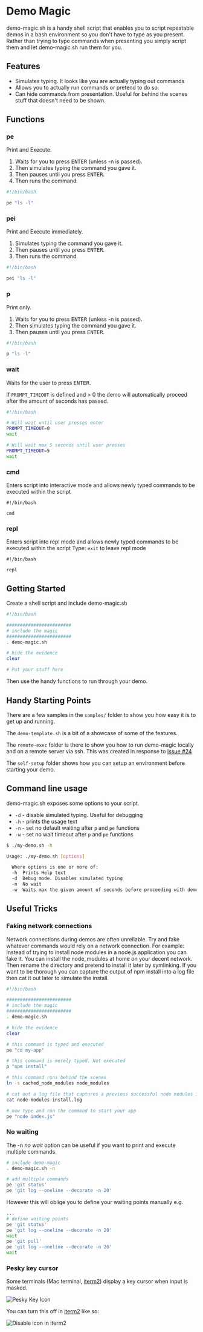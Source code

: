 # Demo Magic

demo-magic.sh is a handy shell script that enables you to script repeatable demos in a bash environment so you don't have to type as you present. Rather than trying to type commands when presenting you simply script them and let demo-magic.sh run them for you.

## Features
- Simulates typing. It looks like you are actually typing out commands
- Allows you to actually run commands or pretend to do so.
- Can hide commands from presentation. Useful for behind the scenes stuff that doesn't need to be shown.

## Functions

### pe
Print and Execute.

1. Waits for you to press <kbd>ENTER</kbd> (unless -n is passed).
1. Then simulates typing the command you gave it.
1. Then pauses until you press <kbd>ENTER</kbd>.
1. Then runs the command.

```bash
#!/bin/bash

pe "ls -l"
```

### pei
Print and Execute immediately.

1. Simulates typing the command you gave it.
1. Then pauses until you press <kbd>ENTER</kbd>.
1. Then runs the command.

```bash
#!/bin/bash

pei "ls -l"
```

### p
Print only.

1. Waits for you to press <kbd>ENTER</kbd> (unless -n is passed).
1. Then simulates typing the command you gave it.
1. Then pauses until you press <kbd>ENTER</kbd>.

```bash
#!/bin/bash

p "ls -l"
```

### wait
Waits for the user to press <kbd>ENTER</kbd>.

If `PROMPT_TIMEOUT` is defined and > 0 the demo will automatically proceed after the amount of seconds has passed.

```bash
#!/bin/bash

# Will wait until user presses enter
PROMPT_TIMEOUT=0
wait

# Will wait max 5 seconds until user presses
PROMPT_TIMEOUT=5
wait

```

### cmd
Enters script into interactive mode and allows newly typed commands to be executed within the script
```
#!/bin/bash

cmd
```

### repl
Enters script into repl mode and allows newly typed commands to be executed within the script
Type: `exit` to leave repl mode
```
#!/bin/bash

repl
```

## Getting Started
Create a shell script and include demo-magic.sh

```bash
#!/bin/bash

########################
# include the magic
########################
. demo-magic.sh

# hide the evidence
clear

# Put your stuff here
```

Then use the handy functions to run through your demo.

## Handy Starting Points
There are a few samples in the `samples/` folder to show you how easy it is to get up and running.

The `demo-template.sh` is a bit of a showcase of some of the features.

The `remote-exec` folder is there to show you how to run demo-magic locally and on a remote server via ssh. This was created in response to [Issue #24](https://github.com/paxtonhare/demo-magic/issues/24)

The `self-setup` folder shows how you can setup an environment before starting your demo.

## Command line usage
demo-magic.sh exposes some options to your script.
- `-d` - disable simulated typing. Useful for debugging
- `-h` - prints the usage text
- `-n` - set no default waiting after `p` and `pe` functions
- `-w` - set no wait timeout after `p` and `pe` functions

```bash
$ ./my-demo.sh -h

Usage: ./my-demo.sh [options]

  Where options is one or more of:
  -h  Prints Help text
  -d  Debug mode. Disables simulated typing
  -n  No wait
  -w  Waits max the given amount of seconds before proceeding with demo (e.g. `-w5`)
```

## Useful Tricks

### Faking network connections
Network connections during demos are often unreliable. Try and fake whatever commands would rely on a network connection. For example: Instead of trying to install node modules in a node.js application you can fake it. You can install the node_modules at home on your decent network. Then rename the directory and pretend to install it later by symlinking. If you want to be thorough you can capture the output of npm install into a log file then cat it out later to simulate the install.

```bash
#!/bin/bash

########################
# include the magic
########################
. demo-magic.sh

# hide the evidence
clear

# this command is typed and executed
pe "cd my-app"

# this command is merely typed. Not executed
p "npm install"

# this command runs behind the scenes
ln -s cached_node_modules node_modules

# cat out a log file that captures a previous successful node modules install
cat node-modules-install.log

# now type and run the command to start your app
pe "node index.js"
```

### No waiting
The -n _no wait_ option can be useful if you want to print and execute multiple commands.

```bash
# include demo-magic
. demo-magic.sh -n

# add multiple commands
pe 'git status'
pe 'git log --oneline --decorate -n 20'
```

However this will oblige you to define your waiting points manually e.g.
```bash
...
# define waiting points
pe 'git status'
pe 'git log --oneline --decorate -n 20'
wait
pe 'git pull'
pe 'git log --oneline --decorate -n 20'
wait
```

### Pesky key cursor

Some terminals (Mac terminal, [iterm2](https://iterm2.com/)) display a key cursor when input is masked.

![Pesky Key Icon](_images/pesky-key-icon.png)

You can turn this off in [iterm2](https://iterm2.com/) like so:

![Disable icon in iterm2](_images/iterm-disable-key.png)
